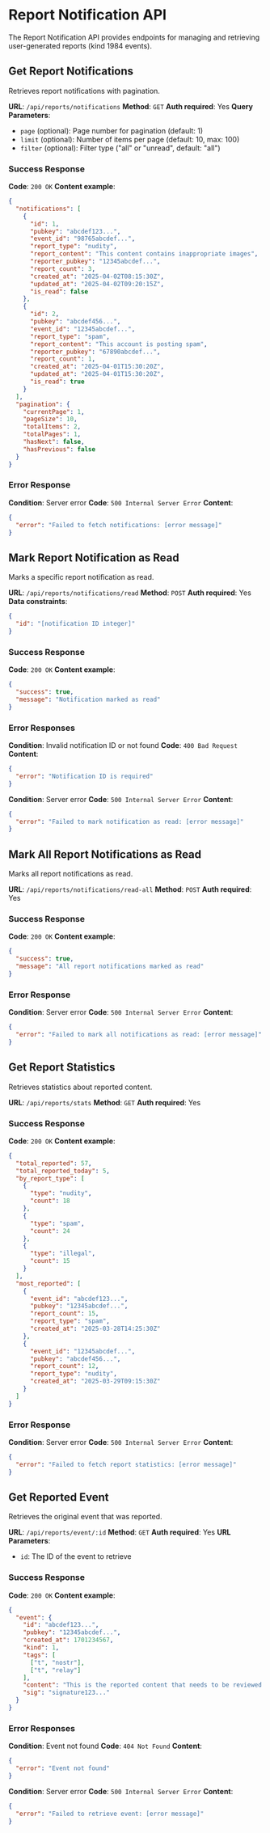 # Report Notification API

The Report Notification API provides endpoints for managing and retrieving user-generated reports (kind 1984 events).

## Get Report Notifications

Retrieves report notifications with pagination.

**URL**: `/api/reports/notifications`
**Method**: `GET`
**Auth required**: Yes
**Query Parameters**:
- `page` (optional): Page number for pagination (default: 1)
- `limit` (optional): Number of items per page (default: 10, max: 100)
- `filter` (optional): Filter type ("all" or "unread", default: "all")

### Success Response

**Code**: `200 OK`
**Content example**:

```json
{
  "notifications": [
    {
      "id": 1,
      "pubkey": "abcdef123...",
      "event_id": "98765abcdef...",
      "report_type": "nudity",
      "report_content": "This content contains inappropriate images",
      "reporter_pubkey": "12345abcdef...",
      "report_count": 3,
      "created_at": "2025-04-02T08:15:30Z",
      "updated_at": "2025-04-02T09:20:15Z",
      "is_read": false
    },
    {
      "id": 2,
      "pubkey": "abcdef456...",
      "event_id": "12345abcdef...",
      "report_type": "spam",
      "report_content": "This account is posting spam",
      "reporter_pubkey": "67890abcdef...",
      "report_count": 1,
      "created_at": "2025-04-01T15:30:20Z",
      "updated_at": "2025-04-01T15:30:20Z",
      "is_read": true
    }
  ],
  "pagination": {
    "currentPage": 1,
    "pageSize": 10,
    "totalItems": 2,
    "totalPages": 1,
    "hasNext": false,
    "hasPrevious": false
  }
}
```

### Error Response

**Condition**: Server error
**Code**: `500 Internal Server Error`
**Content**:
```json
{
  "error": "Failed to fetch notifications: [error message]"
}
```

## Mark Report Notification as Read

Marks a specific report notification as read.

**URL**: `/api/reports/notifications/read`
**Method**: `POST`
**Auth required**: Yes
**Data constraints**:

```json
{
  "id": "[notification ID integer]"
}
```

### Success Response

**Code**: `200 OK`
**Content example**:

```json
{
  "success": true,
  "message": "Notification marked as read"
}
```

### Error Responses

**Condition**: Invalid notification ID or not found
**Code**: `400 Bad Request`
**Content**:
```json
{
  "error": "Notification ID is required"
}
```

**Condition**: Server error
**Code**: `500 Internal Server Error`
**Content**:
```json
{
  "error": "Failed to mark notification as read: [error message]"
}
```

## Mark All Report Notifications as Read

Marks all report notifications as read.

**URL**: `/api/reports/notifications/read-all`
**Method**: `POST`
**Auth required**: Yes

### Success Response

**Code**: `200 OK`
**Content example**:

```json
{
  "success": true,
  "message": "All report notifications marked as read"
}
```

### Error Response

**Condition**: Server error
**Code**: `500 Internal Server Error`
**Content**:
```json
{
  "error": "Failed to mark all notifications as read: [error message]"
}
```

## Get Report Statistics

Retrieves statistics about reported content.

**URL**: `/api/reports/stats`
**Method**: `GET`
**Auth required**: Yes

### Success Response

**Code**: `200 OK`
**Content example**:

```json
{
  "total_reported": 57,
  "total_reported_today": 5,
  "by_report_type": [
    {
      "type": "nudity",
      "count": 18
    },
    {
      "type": "spam",
      "count": 24
    },
    {
      "type": "illegal",
      "count": 15
    }
  ],
  "most_reported": [
    {
      "event_id": "abcdef123...",
      "pubkey": "12345abcdef...",
      "report_count": 15,
      "report_type": "spam",
      "created_at": "2025-03-28T14:25:30Z"
    },
    {
      "event_id": "12345abcdef...",
      "pubkey": "abcdef456...",
      "report_count": 12,
      "report_type": "nudity",
      "created_at": "2025-03-29T09:15:30Z"
    }
  ]
}
```

### Error Response

**Condition**: Server error
**Code**: `500 Internal Server Error`
**Content**:
```json
{
  "error": "Failed to fetch report statistics: [error message]"
}
```

## Get Reported Event

Retrieves the original event that was reported.

**URL**: `/api/reports/event/:id`
**Method**: `GET`
**Auth required**: Yes
**URL Parameters**:
- `id`: The ID of the event to retrieve

### Success Response

**Code**: `200 OK`
**Content example**:

```json
{
  "event": {
    "id": "abcdef123...",
    "pubkey": "12345abcdef...",
    "created_at": 1701234567,
    "kind": 1,
    "tags": [
      ["t", "nostr"],
      ["t", "relay"]
    ],
    "content": "This is the reported content that needs to be reviewed.",
    "sig": "signature123..."
  }
}
```

### Error Responses

**Condition**: Event not found
**Code**: `404 Not Found`
**Content**:
```json
{
  "error": "Event not found"
}
```

**Condition**: Server error
**Code**: `500 Internal Server Error`
**Content**:
```json
{
  "error": "Failed to retrieve event: [error message]"
}
